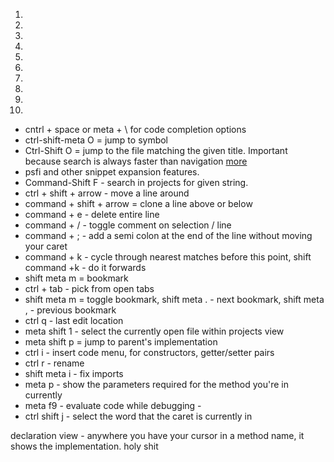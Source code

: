 
1.
2.
3.
4.
5.
6.
7.
8.
9.
10. 

* cntrl + space or meta + \  for code completion options
* ctrl-shift-meta O = jump to symbol
* Ctrl-Shift O = jump to the file matching the given title.  Important because search is always faster than navigation [more][1]
* psfi and other snippet expansion features.
* Command-Shift F - search in projects for given string.
* ctrl + shift + arrow - move a line around
* command + shift + arrow = clone a line above or below
* command + e - delete entire line 
* command + / - toggle comment on selection / line
* command + ; - add a semi colon at the end of the line without moving your caret
* command + k - cycle through nearest matches before this point, shift command +k - do it forwards
* shift meta m = bookmark 
* ctrl + tab - pick from open tabs
* shift meta m = toggle bookmark, shift meta . - next bookmark, shift meta , - previous bookmark
* ctrl q - last edit location
* meta shift 1 - select the currently open file within projects view
* meta shift p = jump to parent's implementation
* ctrl i - insert code menu, for constructors, getter/setter pairs
* ctrl r - rename
* shift meta i - fix imports
* meta p - show the parameters required for the method you're in currently
* meta f9 - evaluate code while debugging - 
* ctrl shift j -  select the word that the caret is currently in

declaration view - anywhere you have your cursor in a method name, it shows the implementation.  holy shit

[1]:http://developmentality.wordpress.com/2010/12/10/two-shortcuts-for-netbeans-navigation/
